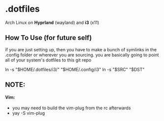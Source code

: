 # .dotfiles

Arch Linux on **Hyprland** (wayland) and **i3** (x11)

## How To Use (for future self)
if you are just setting up, then you have to make a bunch of symlinks in the .config folder or wherever you are sourcing. 
you are basically going to point all of your system's dotfiles to this git repo

ln -s "$HOME/.dotfiles/i3/" "$HOME/.config/i3"
ln -s "$SRC" "$DST"


## NOTE:
#### **Vim:**
- you may need to build the vim-plug from the rc afterwards
- yay -S vim-plug
